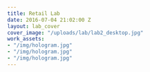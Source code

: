 ```yaml
---
title: Retail Lab
date: 2016-07-04 21:02:00 Z
layout: lab_cover
cover_image: "/uploads/lab/lab2_desktop.jpg"
work_assets:
- "/img/hologram.jpg"
- "/img/hologram.jpg"
- "/img/hologram.jpg"
---
```


